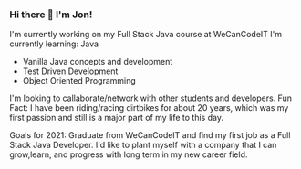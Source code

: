 ### Hi there 👋 I'm Jon!

I'm currently working on my Full Stack Java course at WeCanCodeIT
I'm currently learning:
Java
- Vanilla Java concepts and development
- Test Driven Development
- Object Oriented Programming

I'm looking to callaborate/network with other students and developers.
Fun Fact: I have been riding/racing dirtbikes for about 20 years, which was my first passion and still is a major part of my life to this day. 

Goals for 2021: Graduate from WeCanCodeIT and find my first job as a Full Stack Java Developer. I'd like to plant myself with a company that I can grow,learn, and progress with long term in my new career field. 

<!--
**jcabrams2/jcabrams2** is a ✨ _special_ ✨ repository because its `README.md` (this file) appears on your GitHub profile.

Here are some ideas to get you started:

- 🔭 I’m currently working on ...
- 🌱 I’m currently learning ...
- 👯 I’m looking to collaborate on ...
- 🤔 I’m looking for help with ...
- 💬 Ask me about ...
- 📫 How to reach me: ...
- 😄 Pronouns: ...
- ⚡ Fun fact: ...
-->
